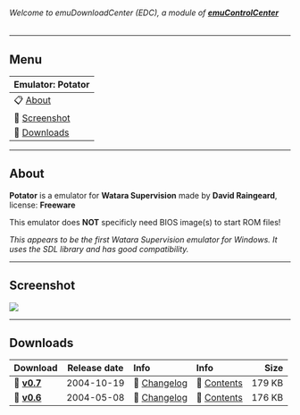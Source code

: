 ###### Welcome to emuDownloadCenter (EDC), a module of [**emuControlCenter**](https://github.com/PhoenixInteractiveNL/emuControlCenter/wiki/)
***
## Menu
| **Emulator: Potator** |
|:---------|
| :clipboard: [About](#about) |
| :sunrise: [Screenshot](#screenshot) |
| :floppy_disk: [Downloads](#downloads) |
***
## About
**Potator** is a emulator for **Watara Supervision** made by **David Raingeard**, license: **Freeware**

This emulator does **NOT** specificly need BIOS image(s) to start ROM files!

_This appears to be the first Watara Supervision emulator for Windows. It uses the SDL library and has good compatibility._
***
## Screenshot
![](https://raw.githubusercontent.com/PhoenixInteractiveNL/emuDownloadCenter/master/hooks/potator/screen.jpg)
***
## Downloads
| Download | Release date  | Info       | Info       | Size       |
|:---------|:-------------:|:-----------|:-----------|-----------:|
| :floppy_disk: [**v0.7**](https://github.com/PhoenixInteractiveNL/edc-repo0001/raw/master/potator/0.7.7z) | 2004-10-19 | :page_facing_up: [Changelog](https://github.com/PhoenixInteractiveNL/edc-repo0001/blob/master/potator/0.7_changelog.txt) | :mag_right: [Contents](https://github.com/PhoenixInteractiveNL/edc-repo0001/blob/master/potator/0.7_contents.txt) | 179 KB |
| :floppy_disk: [**v0.6**](https://github.com/PhoenixInteractiveNL/edc-repo0001/raw/master/potator/0.6.7z) | 2004-05-08 | :page_facing_up: [Changelog](https://github.com/PhoenixInteractiveNL/edc-repo0001/blob/master/potator/0.6_changelog.txt) | :mag_right: [Contents](https://github.com/PhoenixInteractiveNL/edc-repo0001/blob/master/potator/0.6_contents.txt) | 176 KB |
